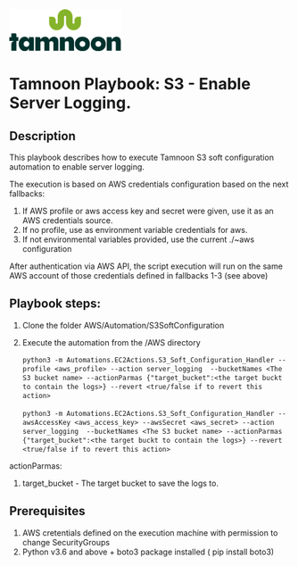 
<img src="../../images/icons/Tamnoon.png" width="200"/>

# Tamnoon Playbook: S3 - Enable Server Logging.

## Description
This playbook describes how to execute Tamnoon S3 soft configuration automation to enable server logging.

The execution is based on AWS credentials configuration based on the next fallbacks:
1. If AWS profile or aws access key and secret were given, use it as an AWS credentials source.
2. If no profile, use as environment variable credentials for aws.
3. If not environmental variables provided, use the current ./~aws configuration

After authentication via AWS API, the script execution will run on the same AWS account of those credentials defined in fallbacks 1-3 (see above)

## Playbook steps:
1. Clone the folder AWS/Automation/S3SoftConfiguration
2. Execute the automation from the /AWS directory

       python3 -m Automations.EC2Actions.S3_Soft_Configuration_Handler --profile <aws_profile> --action server_logging  --bucketNames <The S3 bucket name> --actionParmas {"target_bucket":<the target buckt to contain the logs>} --revert <true/false if to revert this action>

       python3 -m Automations.EC2Actions.S3_Soft_Configuration_Handler --awsAccessKey <aws_access_key> --awsSecret <aws_secret> --action server_logging  --bucketNames <The S3 bucket name> --actionParmas {"target_bucket":<the target buckt to contain the logs>} --revert <true/false if to revert this action>

actionParmas:
1. target_bucket - The target bucket to save the logs to.
      
   


## Prerequisites 
1. AWS cretentials defined on the execution machine with permission to change SecurityGroups
2. Python v3.6  and above + boto3 package installed ( pip install boto3)


